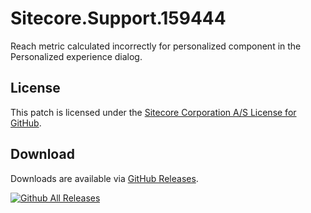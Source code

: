# Sitecore.Support.159444
Reach metric calculated incorrectly for personalized component in the Personalized experience dialog.

## License  
This patch is licensed under the [Sitecore Corporation A/S License for GitHub](https://github.com/sitecoresupport/Sitecore.Support.159444/blob/master/LICENSE).  

## Download  
Downloads are available via [GitHub Releases](https://github.com/sitecoresupport/Sitecore.Support.159444/releases).  

[![Github All Releases](https://img.shields.io/github/downloads/SitecoreSupport/Sitecore.Support.159444/total.svg)](https://github.com/SitecoreSupport/Sitecore.Support.159444/releases)
